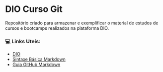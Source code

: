 # DIO Curso Git

Repositório criado para armazenar e exemplificar o material de estudos de cursos e bootcamps realizados na plataforma DIO.


### 💻 Links Uteis:
- [DIO](https://web.dio.me/home)  
- [Sintaxe Básica Markdown](https://www.markdownguide.org/basic-syntax/)  
- [Guia GitHub Markdown](https://docs.github.com/pt/get-started/writing-on-github/getting-started-with-writing-and-formatting-on-github/basic-writing-and-formatting-syntax)
